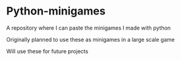 # Python-minigames
A repository where I can paste the minigames I made with python

Originally planned to use these as minigames in a large scale game


Will use these for future projects
